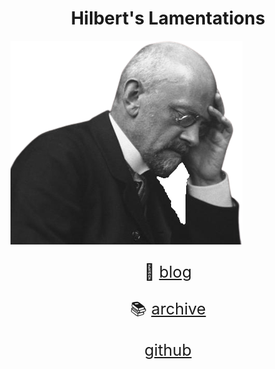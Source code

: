 
<center><h1>Hilbert's Lamentations</h1></center>

<img style='border: none' src='static/newhilbert.png' class='center'>

<br>

<p style='text-align: center; font-size: 19pt;'>
  📜 <a href='blog/blog.html'>blog</a>
</p>

<p style='text-align: center; font-size: 19pt;'>
  📚 <a href='archive/archive.html'>archive</a>
</p>

<p style='text-align: center; font-size: 19pt;'>
  <i class="fa fa-github"></i> 
  <a href='https://github.com/oktagonia'>github</a>
</p>
